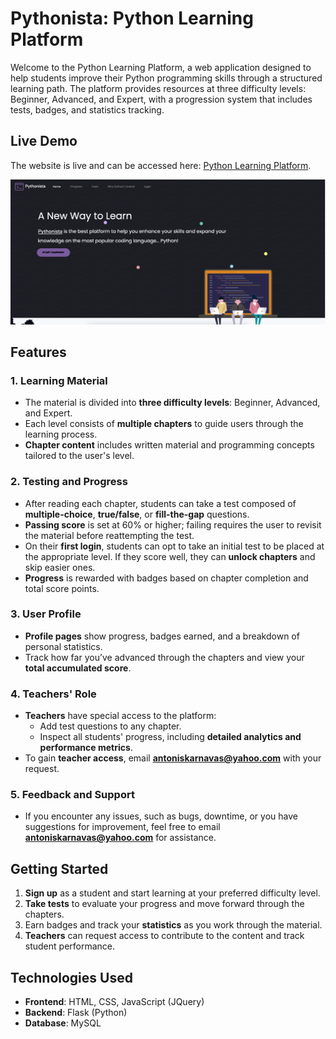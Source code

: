# Pythonista: Python Learning Platform

Welcome to the Python Learning Platform, a web application designed to help students improve their Python programming skills through a structured learning path. The platform provides resources at three difficulty levels: Beginner, Advanced, and Expert, with a progression system that includes tests, badges, and statistics tracking.

## Live Demo

The website is live and can be accessed here: [Python Learning Platform](https://antoniskarnavas.pythonanywhere.com/index).

![Screenshot of Python Learning Platform](static/images/demo.png)
## Features

### 1. Learning Material
- The material is divided into **three difficulty levels**: Beginner, Advanced, and Expert.
- Each level consists of **multiple chapters** to guide users through the learning process.
- **Chapter content** includes written material and programming concepts tailored to the user's level.

### 2. Testing and Progress
- After reading each chapter, students can take a test composed of **multiple-choice**, **true/false**, or **fill-the-gap** questions.
- **Passing score** is set at 60% or higher; failing requires the user to revisit the material before reattempting the test.
- On their **first login**, students can opt to take an initial test to be placed at the appropriate level. If they score well, they can **unlock chapters** and skip easier ones.
- **Progress** is rewarded with badges based on chapter completion and total score points.

### 3. User Profile
- **Profile pages** show progress, badges earned, and a breakdown of personal statistics.
- Track how far you’ve advanced through the chapters and view your **total accumulated score**.

### 4. Teachers' Role
- **Teachers** have special access to the platform:
  - Add test questions to any chapter.
  - Inspect all students' progress, including **detailed analytics and performance metrics**.
- To gain **teacher access**, email **antoniskarnavas@yahoo.com** with your request.

### 5. Feedback and Support
- If you encounter any issues, such as bugs, downtime, or you have suggestions for improvement, feel free to email **antoniskarnavas@yahoo.com** for assistance.

## Getting Started

1. **Sign up** as a student and start learning at your preferred difficulty level.
2. **Take tests** to evaluate your progress and move forward through the chapters.
3. Earn badges and track your **statistics** as you work through the material.
4. **Teachers** can request access to contribute to the content and track student performance.

## Technologies Used
- **Frontend**: HTML, CSS, JavaScript (JQuery)
- **Backend**: Flask (Python)
- **Database**: MySQL

